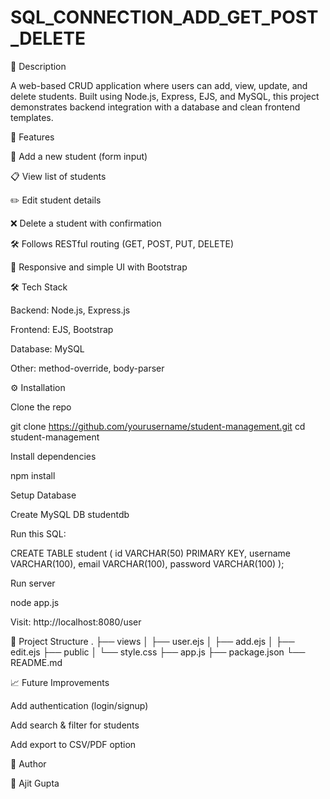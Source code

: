# SQL_CONNECTION_ADD_GET_POST_DELETE

📖 Description

A web-based CRUD application where users can add, view, update, and delete students.
Built using Node.js, Express, EJS, and MySQL, this project demonstrates backend integration with a database and clean frontend templates.

🚀 Features

👤 Add a new student (form input)

📋 View list of students

✏️ Edit student details

❌ Delete a student with confirmation

🛠️ Follows RESTful routing (GET, POST, PUT, DELETE)

🎨 Responsive and simple UI with Bootstrap

🛠️ Tech Stack

Backend: Node.js, Express.js

Frontend: EJS, Bootstrap

Database: MySQL

Other: method-override, body-parser

⚙️ Installation

Clone the repo

git clone https://github.com/yourusername/student-management.git
cd student-management


Install dependencies

npm install


Setup Database

Create MySQL DB studentdb

Run this SQL:

CREATE TABLE student (
    id VARCHAR(50) PRIMARY KEY,
    username VARCHAR(100),
    email VARCHAR(100),
    password VARCHAR(100)
);


Run server

node app.js


Visit: http://localhost:8080/user

📂 Project Structure
.
├── views
│   ├── user.ejs
│   ├── add.ejs
│   ├── edit.ejs
├── public
│   └── style.css
├── app.js
├── package.json
└── README.md

📈 Future Improvements

Add authentication (login/signup)

Add search & filter for students

Add export to CSV/PDF option

🙌 Author

👤 Ajit Gupta
